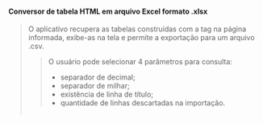 #### Conversor de tabela HTML em arquivo Excel formato .xlsx

> O aplicativo recupera as tabelas construídas com a tag <table> na página informada, exibe-as na tela e permite a exportação para um arquivo .csv.

> O usuário pode selecionar 4 parâmetros para consulta:
> - separador de decimal;
> - separador de milhar;
> - existência de linha de título;
> - quantidade de linhas descartadas na importação.

> 
